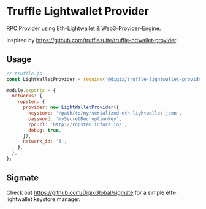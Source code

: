 # Truffle Lightwallet Provider

RPC Provider using Eth-Lightwallet & Web3-Provider-Engine.

Inspired by https://github.com/trufflesuite/truffle-hdwallet-provider.

## Usage

```javascript
// truffle.js
const LightWalletProvider = require('@digix/truffle-lightwallet-provider');

module.exports = {
  networks: {
    ropsten: {
      provider: new LightWalletProvider({
        keystore: '/path/to/my/serialized-eth-lightwallet.json',
        password: 'mySecretDecryptionKey',
        rpcUrl: 'http://ropsten.infura.io/',
        debug: true,
      }),
      network_id: '3',
    },
  },
};
```

## Sigmate

Check out https://github.com/DigixGlobal/sigmate for a simple eth-lightwallet keystore manager.
